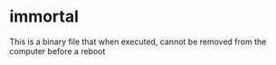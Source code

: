 # immortal
This is a binary file that when executed, cannot be removed from the computer before a reboot 
